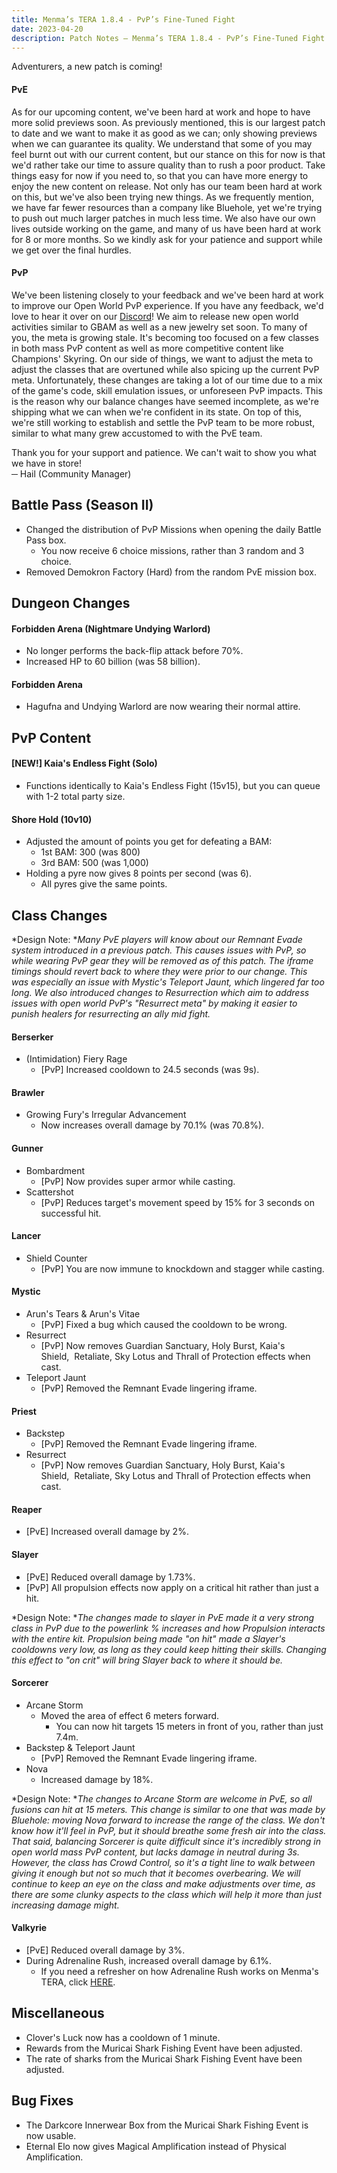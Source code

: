 ```yaml
---
title: Menma’s TERA 1.8.4 - PvP’s Fine-Tuned Fight
date: 2023-04-20
description: Patch Notes – Menma’s TERA 1.8.4 - PvP’s Fine-Tuned Fight
---
```


Adventurers, a new patch is coming!

#### PvE

As for our upcoming content, we've been hard at work and hope to have more solid previews soon. As previously mentioned, this is our largest patch to date and we want to make it as good as we can; only showing previews when we can guarantee its quality. We understand that some of you may feel burnt out with our current content, but our stance on this for now is that we'd rather take our time to assure quality than to rush a poor product. Take things easy for now if you need to, so that you can have more energy to enjoy the new content on release. Not only has our team been hard at work on this, but we've also been trying new things. As we frequently mention, we have far fewer resources than a company like Bluehole, yet we're trying to push out much larger patches in much less time. We also have our own lives outside working on the game, and many of us have been hard at work for 8 or more months. So we kindly ask for your patience and support while we get over the final hurdles.

#### PvP

We've been listening closely to your feedback and we've been hard at work to improve our Open World PvP experience. If you have any feedback, we'd love to hear it over on our [Discord](https://discord.com/invite/menmastera)! We aim to release new open world activities similar to GBAM as well as a new jewelry set soon. To many of you, the meta is growing stale. It's becoming too focused on a few classes in both mass PvP content as well as more competitive content like Champions' Skyring. On our side of things, we want to adjust the meta to adjust the classes that are overtuned while also spicing up the current PvP meta. Unfortunately, these changes are taking a lot of our time due to a mix of the game's code, skill emulation issues, or unforeseen PvP impacts. This is the reason why our balance changes have seemed incomplete, as we're shipping what we can when we're confident in its state. On top of this, we're still working to establish and settle the PvP team to be more robust, similar to what many grew accustomed to with the PvE team.

Thank you for your support and patience. We can't wait to show you what we have in store!\
─ Hail (Community Manager)

Battle Pass (Season II)
-----------------------

-   Changed the distribution of PvP Missions when opening the daily Battle Pass box.
    -   You now receive 6 choice missions, rather than 3 random and 3 choice.
-   Removed Demokron Factory (Hard) from the random PvE mission box.

Dungeon Changes
---------------

#### Forbidden Arena (Nightmare Undying Warlord)

-   No longer performs the back-flip attack before 70%.
-   Increased HP to 60 billion (was 58 billion).

#### Forbidden Arena

-   Hagufna and Undying Warlord are now wearing their normal attire.

PvP Content
-----------

#### [NEW!] Kaia's Endless Fight (Solo)

-   Functions identically to Kaia's Endless Fight (15v15), but you can queue with 1-2 total party size.

#### Shore Hold (10v10)

-   Adjusted the amount of points you get for defeating a BAM:
    -   1st BAM: 300 (was 800)
    -   3rd BAM: 500 (was 1,000)
-   Holding a pyre now gives 8 points per second (was 6).
    -   All pyres give the same points.

Class Changes
-------------

*Design Note: **Many PvE players will know about our Remnant Evade system introduced in a previous patch. This causes issues with PvP, so while wearing PvP gear they will be removed as of this patch. The iframe timings should revert back to where they were prior to our change. This was especially an issue with Mystic's Teleport Jaunt, which lingered far too long. We also introduced changes to Resurrection which aim to address issues with open world PvP's "Resurrect meta" by making it easier to punish healers for resurrecting an ally mid fight.*

#### Berserker

-   (Intimidation) Fiery Rage
    -   [PvP] Increased cooldown to 24.5 seconds (was 9s).

#### Brawler

-   Growing Fury's Irregular Advancement
    -   Now increases overall damage by 70.1% (was 70.8%).

#### Gunner

-   Bombardment
    -   [PvP] Now provides super armor while casting.
-   Scattershot
    -   [PvP] Reduces target's movement speed by 15% for 3 seconds on successful hit.

#### Lancer

-   Shield Counter
    -   [PvP] You are now immune to knockdown and stagger while casting.

#### Mystic

-   Arun's Tears & Arun's Vitae
    -   [PvP] Fixed a bug which caused the cooldown to be wrong.
-   Resurrect
    -   [PvP] Now removes Guardian Sanctuary, Holy Burst, Kaia's Shield,  Retaliate, Sky Lotus and Thrall of Protection effects when cast.
-   Teleport Jaunt
    -   [PvP] Removed the Remnant Evade lingering iframe.

#### Priest

-   Backstep
    -   [PvP] Removed the Remnant Evade lingering iframe.
-   Resurrect
    -   [PvP] Now removes Guardian Sanctuary, Holy Burst, Kaia's Shield,  Retaliate, Sky Lotus and Thrall of Protection effects when cast.

#### Reaper

-   [PvE] Increased overall damage by 2%.

#### Slayer

-   [PvE] Reduced overall damage by 1.73%.
-   [PvP] All propulsion effects now apply on a critical hit rather than just a hit.

*Design Note: **The changes made to slayer in PvE made it a very strong class in PvP due to the powerlink % increases and how Propulsion interacts with the entire kit. Propulsion being made "on hit" made a Slayer's cooldowns very low, as long as they could keep hitting their skills. Changing this effect to "on crit" will bring Slayer back to where it should be.*

#### Sorcerer

-   Arcane Storm
    -   Moved the area of effect 6 meters forward.
        -   You can now hit targets 15 meters in front of you, rather than just 7.4m.
-   Backstep & Teleport Jaunt
    -   [PvP] Removed the Remnant Evade lingering iframe.
-   Nova
    -   Increased damage by 18%.

*Design Note: **The changes to Arcane Storm are welcome in PvE, so all fusions can hit at 15 meters. This change is similar to one that was made by Bluehole: moving Nova forward to increase the range of the class. We don't know how it'll feel in PvP, but it should breathe some fresh air into the class. That said, balancing Sorcerer is quite difficult since it's incredibly strong in open world mass PvP content, but lacks damage in neutral during 3s. However, the class has Crowd Control, so it's a tight line to walk between giving it enough but not so much that it becomes overbearing. We will continue to keep an eye on the class and make adjustments over time, as there are some clunky aspects to the class which will help it more than just increasing damage might.*

#### Valkyrie

-   [PvE] Reduced overall damage by 3%.
-   During Adrenaline Rush, increased overall damage by 6.1%.
    -   If you need a refresher on how Adrenaline Rush works on Menma's TERA, click [HERE](https://menmastera.com/patch-notes-menmas-tera-1-6-pvp-returns-pve-systematic-changes-and-more/#Class_Changes).

Miscellaneous
-------------

-   Clover's Luck now has a cooldown of 1 minute.
-   Rewards from the Muricai Shark Fishing Event have been adjusted.
-   The rate of sharks from the Muricai Shark Fishing Event have been adjusted.

Bug Fixes
---------

-   The Darkcore Innerwear Box from the Muricai Shark Fishing Event is now usable.
-   Eternal Elo now gives Magical Amplification instead of Physical Amplification.